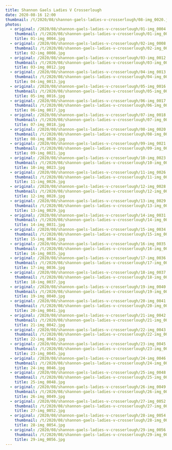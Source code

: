 ```yaml
---
title: Shannon Gaels Ladies V Crosserlough
date: 2020-08-16 12:00
thumbnail: /t/2020/08/shannon-gaels-ladies-v-crosserlough/08-img_0020.jpg
photos:
  - original: /2020/08/shannon-gaels-ladies-v-crosserlough/01-img_0004.jpg
    thumbnail: /t/2020/08/shannon-gaels-ladies-v-crosserlough/01-img_0004.jpg
    title: 01-img_0004.jpg
  - original: /2020/08/shannon-gaels-ladies-v-crosserlough/02-img_0008.jpg
    thumbnail: /t/2020/08/shannon-gaels-ladies-v-crosserlough/02-img_0008.jpg
    title: 02-img_0008.jpg
  - original: /2020/08/shannon-gaels-ladies-v-crosserlough/03-img_0012.jpg
    thumbnail: /t/2020/08/shannon-gaels-ladies-v-crosserlough/03-img_0012.jpg
    title: 03-img_0012.jpg
  - original: /2020/08/shannon-gaels-ladies-v-crosserlough/04-img_0013.jpg
    thumbnail: /t/2020/08/shannon-gaels-ladies-v-crosserlough/04-img_0013.jpg
    title: 04-img_0013.jpg
  - original: /2020/08/shannon-gaels-ladies-v-crosserlough/05-img_0016.jpg
    thumbnail: /t/2020/08/shannon-gaels-ladies-v-crosserlough/05-img_0016.jpg
    title: 05-img_0016.jpg
  - original: /2020/08/shannon-gaels-ladies-v-crosserlough/06-img_0017.jpg
    thumbnail: /t/2020/08/shannon-gaels-ladies-v-crosserlough/06-img_0017.jpg
    title: 06-img_0017.jpg
  - original: /2020/08/shannon-gaels-ladies-v-crosserlough/07-img_0018.jpg
    thumbnail: /t/2020/08/shannon-gaels-ladies-v-crosserlough/07-img_0018.jpg
    title: 07-img_0018.jpg
  - original: /2020/08/shannon-gaels-ladies-v-crosserlough/08-img_0020.jpg
    thumbnail: /t/2020/08/shannon-gaels-ladies-v-crosserlough/08-img_0020.jpg
    title: 08-img_0020.jpg
  - original: /2020/08/shannon-gaels-ladies-v-crosserlough/09-img_0021.jpg
    thumbnail: /t/2020/08/shannon-gaels-ladies-v-crosserlough/09-img_0021.jpg
    title: 09-img_0021.jpg
  - original: /2020/08/shannon-gaels-ladies-v-crosserlough/10-img_0023.jpg
    thumbnail: /t/2020/08/shannon-gaels-ladies-v-crosserlough/10-img_0023.jpg
    title: 10-img_0023.jpg
  - original: /2020/08/shannon-gaels-ladies-v-crosserlough/11-img_0026.jpg
    thumbnail: /t/2020/08/shannon-gaels-ladies-v-crosserlough/11-img_0026.jpg
    title: 11-img_0026.jpg
  - original: /2020/08/shannon-gaels-ladies-v-crosserlough/12-img_0028.jpg
    thumbnail: /t/2020/08/shannon-gaels-ladies-v-crosserlough/12-img_0028.jpg
    title: 12-img_0028.jpg
  - original: /2020/08/shannon-gaels-ladies-v-crosserlough/13-img_0029.jpg
    thumbnail: /t/2020/08/shannon-gaels-ladies-v-crosserlough/13-img_0029.jpg
    title: 13-img_0029.jpg
  - original: /2020/08/shannon-gaels-ladies-v-crosserlough/14-img_0031.jpg
    thumbnail: /t/2020/08/shannon-gaels-ladies-v-crosserlough/14-img_0031.jpg
    title: 14-img_0031.jpg
  - original: /2020/08/shannon-gaels-ladies-v-crosserlough/15-img_0034.jpg
    thumbnail: /t/2020/08/shannon-gaels-ladies-v-crosserlough/15-img_0034.jpg
    title: 15-img_0034.jpg
  - original: /2020/08/shannon-gaels-ladies-v-crosserlough/16-img_0035.jpg
    thumbnail: /t/2020/08/shannon-gaels-ladies-v-crosserlough/16-img_0035.jpg
    title: 16-img_0035.jpg
  - original: /2020/08/shannon-gaels-ladies-v-crosserlough/17-img_0036.jpg
    thumbnail: /t/2020/08/shannon-gaels-ladies-v-crosserlough/17-img_0036.jpg
    title: 17-img_0036.jpg
  - original: /2020/08/shannon-gaels-ladies-v-crosserlough/18-img_0037.jpg
    thumbnail: /t/2020/08/shannon-gaels-ladies-v-crosserlough/18-img_0037.jpg
    title: 18-img_0037.jpg
  - original: /2020/08/shannon-gaels-ladies-v-crosserlough/19-img_0040.jpg
    thumbnail: /t/2020/08/shannon-gaels-ladies-v-crosserlough/19-img_0040.jpg
    title: 19-img_0040.jpg
  - original: /2020/08/shannon-gaels-ladies-v-crosserlough/20-img_0041.jpg
    thumbnail: /t/2020/08/shannon-gaels-ladies-v-crosserlough/20-img_0041.jpg
    title: 20-img_0041.jpg
  - original: /2020/08/shannon-gaels-ladies-v-crosserlough/21-img_0042.jpg
    thumbnail: /t/2020/08/shannon-gaels-ladies-v-crosserlough/21-img_0042.jpg
    title: 21-img_0042.jpg
  - original: /2020/08/shannon-gaels-ladies-v-crosserlough/22-img_0043.jpg
    thumbnail: /t/2020/08/shannon-gaels-ladies-v-crosserlough/22-img_0043.jpg
    title: 22-img_0043.jpg
  - original: /2020/08/shannon-gaels-ladies-v-crosserlough/23-img_0045.jpg
    thumbnail: /t/2020/08/shannon-gaels-ladies-v-crosserlough/23-img_0045.jpg
    title: 23-img_0045.jpg
  - original: /2020/08/shannon-gaels-ladies-v-crosserlough/24-img_0046.jpg
    thumbnail: /t/2020/08/shannon-gaels-ladies-v-crosserlough/24-img_0046.jpg
    title: 24-img_0046.jpg
  - original: /2020/08/shannon-gaels-ladies-v-crosserlough/25-img_0048.jpg
    thumbnail: /t/2020/08/shannon-gaels-ladies-v-crosserlough/25-img_0048.jpg
    title: 25-img_0048.jpg
  - original: /2020/08/shannon-gaels-ladies-v-crosserlough/26-img_0049.jpg
    thumbnail: /t/2020/08/shannon-gaels-ladies-v-crosserlough/26-img_0049.jpg
    title: 26-img_0049.jpg
  - original: /2020/08/shannon-gaels-ladies-v-crosserlough/27-img_0052.jpg
    thumbnail: /t/2020/08/shannon-gaels-ladies-v-crosserlough/27-img_0052.jpg
    title: 27-img_0052.jpg
  - original: /2020/08/shannon-gaels-ladies-v-crosserlough/28-img_0054.jpg
    thumbnail: /t/2020/08/shannon-gaels-ladies-v-crosserlough/28-img_0054.jpg
    title: 28-img_0054.jpg
  - original: /2020/08/shannon-gaels-ladies-v-crosserlough/29-img_0056.jpg
    thumbnail: /t/2020/08/shannon-gaels-ladies-v-crosserlough/29-img_0056.jpg
    title: 29-img_0056.jpg
---
```

